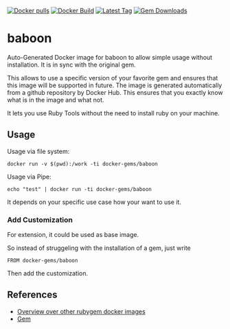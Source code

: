 [![Docker pulls](https://img.shields.io/docker/pulls/rubygem/baboon.svg)](https://hub.docker.com/r/rubygem/baboon/)
[![Docker Build](https://img.shields.io/docker/automated/rubygem/baboon.svg)](https://hub.docker.com/r/rubygem/baboon/)
[![Latest Tag](https://img.shields.io/github/tag/docker-rubygem/baboon.svg)](https://hub.docker.com/r/rubygem/baboon/)
[![Gem Downloads](https://img.shields.io/gem/dt/baboon.svg)](https://rubygems.org/gems/baboon/)
# baboon

Auto-Generated Docker image for baboon to allow simple usage without installation.
It is in sync with the original gem.

This allows to use a specific version of your favorite gem and ensures that this image will be supported in future.
The image is generated automatically from a github repository by Docker Hub.
This ensures that you exactly know what is in the image and what not.

It lets you use Ruby Tools without the need to install ruby on your machine.

## Usage

Usage via file system:

`docker run -v $(pwd):/work -ti docker-gems/baboon`

Usage via Pipe:

`echo "test" | docker run -ti docker-gems/baboon`

It depends on your specific use case how your want to use it.

### Add Customization

For extension, it could be used as base image.

So instead of struggeling with the installation of a gem, just write

`FROM docker-gems/baboon`

Then add the customization.

## References

 - [Overview over other rubygem docker images](https://github.com/thinkbot/docker-rubygem)
 - [Gem](https://rubygems.org/gems/baboon/)

